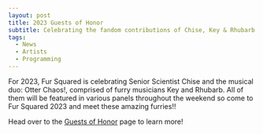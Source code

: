 ```yaml
---
layout: post
title: 2023 Guests of Honor
subtitle: Celebrating the fandom contributions of Chise, Key & Rhubarb!
tags:
  - News
  - Artists
  - Programming
---
```


For 2023, Fur Squared is celebrating Senior Scientist Chise and the musical duo: Otter Chaos!, comprised of furry musicians Key and Rhubarb. All of them will be featured in various panels throughout the weekend so come to Fur Squared 2023 and meet these amazing furries!!

Head over to the [Guests of Honor](/goh) page to learn more!
